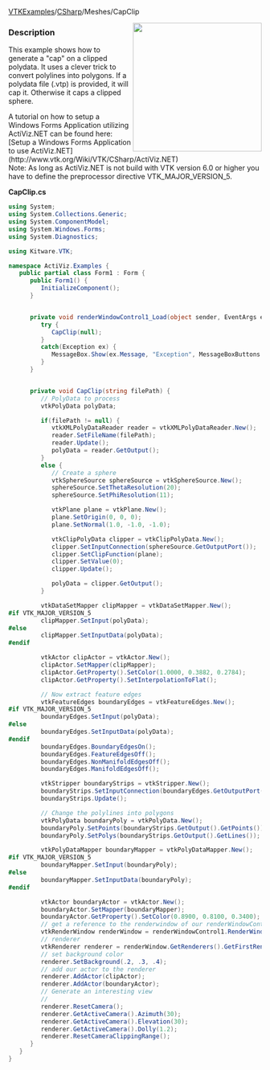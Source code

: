 [VTKExamples](/home/)/[CSharp](/CSharp)/Meshes/CapClip

<img align="right" src="https://github.com/lorensen/VTKExamples/blob/gh-pages/Testing/Baseline/Meshes/TestCapClip.png?raw=true" width="256" />

### Description
<p>This example shows how to generate a "cap" on a clipped polydata. It uses a clever trick to convert polylines into polygons. If a polydata file (.vtp) is provided, it will cap it. Otherwise it caps a clipped sphere.</p>
A tutorial on how to setup a Windows Forms Application utilizing ActiViz.NET can be found here: [Setup a Windows Forms Application to use ActiViz.NET](http://www.vtk.org/Wiki/VTK/CSharp/ActiViz.NET)<br />
Note: As long as ActiViz.NET is not build with VTK version 6.0 or higher you have to define the preprocessor directive VTK_MAJOR_VERSION_5.

**CapClip.cs**
```csharp
using System;
using System.Collections.Generic;
using System.ComponentModel;
using System.Windows.Forms;
using System.Diagnostics;

using Kitware.VTK;

namespace ActiViz.Examples {
   public partial class Form1 : Form {
      public Form1() {
         InitializeComponent();
      }


      private void renderWindowControl1_Load(object sender, EventArgs e) {
         try {
            CapClip(null);
         }
         catch(Exception ex) {
            MessageBox.Show(ex.Message, "Exception", MessageBoxButtons.OK);
         }
      }


      private void CapClip(string filePath) {
         // PolyData to process
         vtkPolyData polyData;

         if(filePath != null) {
            vtkXMLPolyDataReader reader = vtkXMLPolyDataReader.New();
            reader.SetFileName(filePath);
            reader.Update();
            polyData = reader.GetOutput();
         }
         else {
            // Create a sphere
            vtkSphereSource sphereSource = vtkSphereSource.New();
            sphereSource.SetThetaResolution(20);
            sphereSource.SetPhiResolution(11);

            vtkPlane plane = vtkPlane.New();
            plane.SetOrigin(0, 0, 0);
            plane.SetNormal(1.0, -1.0, -1.0);

            vtkClipPolyData clipper = vtkClipPolyData.New();
            clipper.SetInputConnection(sphereSource.GetOutputPort());
            clipper.SetClipFunction(plane);
            clipper.SetValue(0);
            clipper.Update();

            polyData = clipper.GetOutput();
         }

         vtkDataSetMapper clipMapper = vtkDataSetMapper.New();
#if VTK_MAJOR_VERSION_5
         clipMapper.SetInput(polyData);
#else
         clipMapper.SetInputData(polyData);
#endif

         vtkActor clipActor = vtkActor.New();
         clipActor.SetMapper(clipMapper);
         clipActor.GetProperty().SetColor(1.0000, 0.3882, 0.2784);
         clipActor.GetProperty().SetInterpolationToFlat();

         // Now extract feature edges
         vtkFeatureEdges boundaryEdges = vtkFeatureEdges.New();
#if VTK_MAJOR_VERSION_5
         boundaryEdges.SetInput(polyData);
#else
         boundaryEdges.SetInputData(polyData);
#endif
         boundaryEdges.BoundaryEdgesOn();
         boundaryEdges.FeatureEdgesOff();
         boundaryEdges.NonManifoldEdgesOff();
         boundaryEdges.ManifoldEdgesOff();

         vtkStripper boundaryStrips = vtkStripper.New();
         boundaryStrips.SetInputConnection(boundaryEdges.GetOutputPort());
         boundaryStrips.Update();

         // Change the polylines into polygons
         vtkPolyData boundaryPoly = vtkPolyData.New();
         boundaryPoly.SetPoints(boundaryStrips.GetOutput().GetPoints());
         boundaryPoly.SetPolys(boundaryStrips.GetOutput().GetLines());

         vtkPolyDataMapper boundaryMapper = vtkPolyDataMapper.New();
#if VTK_MAJOR_VERSION_5
         boundaryMapper.SetInput(boundaryPoly);
#else
         boundaryMapper.SetInputData(boundaryPoly);
#endif

         vtkActor boundaryActor = vtkActor.New();
         boundaryActor.SetMapper(boundaryMapper);
         boundaryActor.GetProperty().SetColor(0.8900, 0.8100, 0.3400);
         // get a reference to the renderwindow of our renderWindowControl1
         vtkRenderWindow renderWindow = renderWindowControl1.RenderWindow;
         // renderer
         vtkRenderer renderer = renderWindow.GetRenderers().GetFirstRenderer();
         // set background color
         renderer.SetBackground(.2, .3, .4);
         // add our actor to the renderer
         renderer.AddActor(clipActor);
         renderer.AddActor(boundaryActor);
         // Generate an interesting view
         //
         renderer.ResetCamera();
         renderer.GetActiveCamera().Azimuth(30);
         renderer.GetActiveCamera().Elevation(30);
         renderer.GetActiveCamera().Dolly(1.2);
         renderer.ResetCameraClippingRange();
      }
   }
}
```
